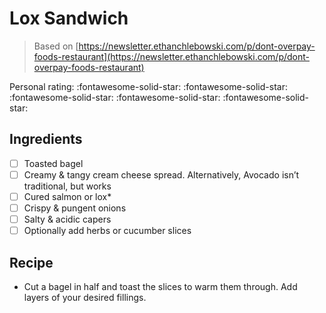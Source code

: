 # Lox Sandwich

> Based on [https://newsletter.ethanchlebowski.com/p/dont-overpay-foods-restaurant](https://newsletter.ethanchlebowski.com/p/dont-overpay-foods-restaurant)

<!-- {cts} rating=5; (User can specify rating on scale of 1-5) -->

Personal rating: :fontawesome-solid-star: :fontawesome-solid-star: :fontawesome-solid-star: :fontawesome-solid-star: :fontawesome-solid-star:

<!-- {cte} -->

<!-- {cts} name_image=None; (User can specify image name) -->

<!-- TODO: Capture image -->

<!-- {cte} -->

## Ingredients

- [ ] Toasted bagel
- [ ] Creamy & tangy cream cheese spread. Alternatively, Avocado isn’t traditional, but works
- [ ] Cured salmon or lox*
- [ ] Crispy & pungent onions
- [ ] Salty & acidic capers
- [ ] Optionally add herbs or cucumber slices

## Recipe

- Cut a bagel in half and toast the slices to warm them through. Add layers of your desired fillings.
